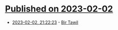 # [Published on 2023-02-02](index.md)

* [2023-02-02, 21:22:23](https://news.ycombinator.com/item?id=34633274) - [Bir Tawil](https://en.wikipedia.org/wiki/Bir_Tawil)
